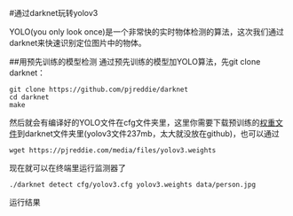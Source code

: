#通过darknet玩转yolov3

YOLO(you only look once)是一个非常快的实时物体检测的算法，这次我们通过darknet来快速识别定位图片中的物体。

##用预先训练的模型检测
通过预先训练的模型加YOLO算法，先git clone darknet：
```
git clone https://github.com/pjreddie/darknet
cd darknet
make
```
然后就会有编译好的YOLO文件在cfg文件夹里，这里你需要下载预训练的[权重文件](pjreddie.com/media/files/yolov3.weights)到darknet文件夹里(yolov3文件237mb，太大就没放在github)，也可以通过
```
wget https://pjreddie.com/media/files/yolov3.weights
```
现在就可以在终端里运行监测器了
```
./darknet detect cfg/yolov3.cfg yolov3.weights data/person.jpg

```
运行结果
![]()


